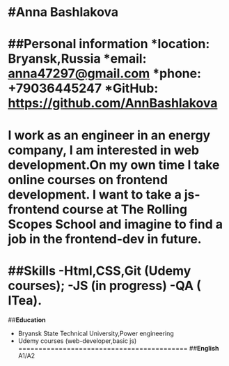 #**Anna Bashlakova**
==========================================
##**Personal information**
*location: Bryansk,Russia
*email: anna47297@gmail.com
*phone: +79036445247
*GitHub: https://github.com/AnnBashlakova 
==========================================
I work as an engineer in an energy company, I am interested in web development.On my own time I take online courses on frontend development. I want to take a js-frontend course at The Rolling Scopes School and imagine to  find a job in the frontend-dev in future.
==========================================
##**Skills**
-Html,CSS,Git (Udemy courses);
-JS (in progress)
-QA  ( ITea).
==========================================
##**Education**
* Bryansk State Technical University,Power engineering
* Udemy courses (web-developer,basic js)
========================================== 
##**English**
A1/A2 